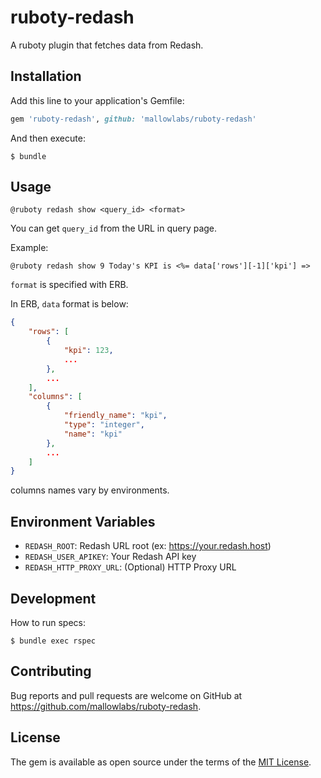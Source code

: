 # ruboty-redash

A ruboty plugin that fetches data from Redash.

## Installation

Add this line to your application's Gemfile:

```ruby
gem 'ruboty-redash', github: 'mallowlabs/ruboty-redash'
```

And then execute:

    $ bundle

## Usage

```
@ruboty redash show <query_id> <format>
```

You can get `query_id` from the URL in query page.

Example:

```
@ruboty redash show 9 Today's KPI is <%= data['rows'][-1]['kpi'] =>
```

`format` is specified with ERB.

In ERB, `data` format is below:

```json
{
    "rows": [
        {
            "kpi": 123,
            ...
        },
        ...
    ],
    "columns": [
        {
            "friendly_name": "kpi",
            "type": "integer",
            "name": "kpi"
        },
        ...
    ]
}
```

columns names ​​vary by environments.

## Environment Variables

* `REDASH_ROOT`: Redash URL root (ex: https://your.redash.host)
* `REDASH_USER_APIKEY`: Your Redash API key
* `REDASH_HTTP_PROXY_URL`: (Optional) HTTP Proxy URL

## Development

How to run specs:
```
$ bundle exec rspec
```

## Contributing

Bug reports and pull requests are welcome on GitHub at https://github.com/mallowlabs/ruboty-redash.

## License

The gem is available as open source under the terms of the [MIT License](https://opensource.org/licenses/MIT).

